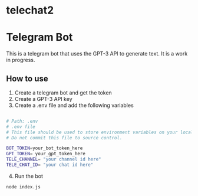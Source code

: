 # telechat2

# Telegram Bot

This is a telegram bot that uses the GPT-3 API to generate text. It is a work in progress.

## How to use

1. Create a telegram bot and get the token
2. Create a GPT-3 API key
3. Create a .env file and add the following variables

```bash

# Path: .env
# .env file
# This file should be used to store environment variables on your local machine.
# Do not commit this file to source control.

BOT_TOKEN=your_bot_token_here
GPT_TOKEN= your_gpt_token_here
TELE_CHANNEL= "your channel id here"
TELE_CHAT_ID= "your chat id here"

```

4. Run the bot

```bash
node index.js
```

